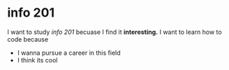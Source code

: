# info 201
I want to study *info 201* becuase I find it **interesting.** I want to learn how to code because
- I wanna pursue a career in this field
- I think its cool
